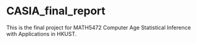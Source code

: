 # CASIA_final_report
This is the final project for MATH5472 Computer Age Statistical Inference with Applications in HKUST.
